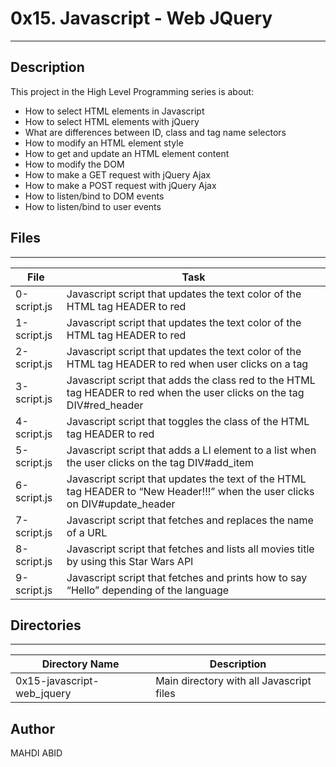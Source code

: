# 0x15. Javascript - Web JQuery
---
## Description

This project in the High Level Programming series is about:
* How to select HTML elements in Javascript
* How to select HTML elements with jQuery
* What are differences between ID, class and tag name selectors
* How to modify an HTML element style
* How to get and update an HTML element content
* How to modify the DOM
* How to make a GET request with jQuery Ajax
* How to make a POST request with jQuery Ajax
* How to listen/bind to DOM events
* How to listen/bind to user events


## Files
---
File|Task
---|---
0-script.js | Javascript script that updates the text color of the HTML tag HEADER to red
1-script.js | Javascript script that updates the text color of the HTML tag HEADER to red
2-script.js | Javascript script that updates the text color of the HTML tag HEADER to red when user clicks on a tag
3-script.js | Javascript script that adds the class red to the HTML tag HEADER to red when the user clicks on the tag DIV#red_header
4-script.js | Javascript script that toggles the class of the HTML tag HEADER to red
5-script.js | Javascript script that adds a LI element to a list when the user clicks on the tag DIV#add_item
6-script.js | Javascript script that updates the text of the HTML tag HEADER to “New Header!!!” when the user clicks on DIV#update_header
7-script.js | Javascript script that fetches and replaces the name of a URL
8-script.js | Javascript script that fetches and lists all movies title by using this Star Wars API
9-script.js | Javascript script that fetches and prints how to say “Hello” depending of the language

## Directories
---
Directory Name | Description
---|---
0x15-javascript-web_jquery | Main directory with all Javascript files

## Author
MAHDI ABID
